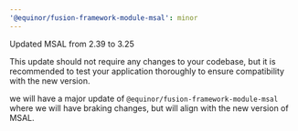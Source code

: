 ```yaml
---
'@equinor/fusion-framework-module-msal': minor
---
```


Updated MSAL from 2.39 to 3.25

This update should not require any changes to your codebase, but it is recommended to test your application thoroughly to ensure compatibility with the new version.

we will have a major update of `@equinor/fusion-framework-module-msal` where we will have braking changes, but will align with the new version of MSAL.
